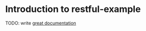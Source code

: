 # Introduction to restful-example

TODO: write [great documentation](http://jacobian.org/writing/what-to-write/)
